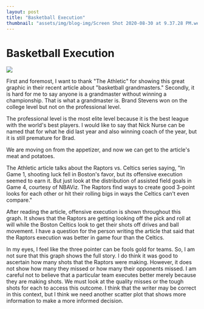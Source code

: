 ```yaml
---
layout: post
title: "Basketball Execution"
thumbnail: "assets/img/blog-img/Screen Shot 2020-08-30 at 9.37.28 PM.webp"
---
```


# Basketball Execution 

![]({{site.url}}{{site.baseurl}}/assets/img/blog-img/raptors%20vs%20celtics%203s.png?raw=true)

First and foremost, I want to thank "The Athletic" for showing this great graphic in their recent article about "basketball grandmasters." Secondly,  it is hard for me to say anyone is a grandmaster without winning a championship.  That is what a grandmaster is. Brand Stevens won on the college level but not on the professional level.

The professional level is the most elite level because it is the best league with the world's best players.  I would like to say that Nick Nurse can be named that for what he did last year 
and also winning coach of the year, but it is still premature for Brad.  

We are moving on from the appetizer, and now we can get to the article's meat and potatoes. 

The Athletic article talks about the Raptors vs. Celtics series saying, "In Game 1, shooting luck fell in Boston's favor, but its offensive execution seemed to earn it. But just look at the distribution of assisted field goals in Game 4, courtesy of NBAViz. The Raptors find ways to create good 3-point looks for each other or hit their rolling bigs in ways the Celtics can't even compare."

After reading the article, offensive execution is shown throughout this graph.  It shows that the Raptors are getting looking off the pick and roll at will while the 
Boston Celtics look to get their shots off drives and ball movement.  I have a question for the person writing the article that said that the Raptors execution was better in game four than the Celtics. 

In my eyes, I feel like the three pointer can be fools gold for teams.  So, I am not sure that this graph shows the full story.  I do think it was good to ascertain how many shots that the Raptors were making.  However, it does not show how many they missed or how many their opponents missed.  I am careful not to believe that a particular team executes better merely because they are making shots.  We must look at the quality misses or the tough shots for each to access this outcome.  I think that
the writer may be correct in this context, but I think we need another scatter plot that shows more information to make a more informed decision.  

